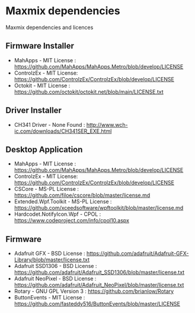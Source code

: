 # Maxmix dependencies

Maxmix dependencies and licences

## Firmware Installer

* MahApps - MIT License : https://github.com/MahApps/MahApps.Metro/blob/develop/LICENSE
* ControlzEx - MIT License: https://github.com/ControlzEx/ControlzEx/blob/develop/LICENSE
* Octokit - MIT License : https://github.com/octokit/octokit.net/blob/main/LICENSE.txt

## Driver Installer

* CH341 Driver - None Found : http://www.wch-ic.com/downloads/CH341SER_EXE.html

## Desktop Application

* MahApps - MIT License : https://github.com/MahApps/MahApps.Metro/blob/develop/LICENSE
* ControlzEx - MIT License: https://github.com/ControlzEx/ControlzEx/blob/develop/LICENSE
* CSCore - MS-PL License : https://github.com/filoe/cscore/blob/master/license.md
* Extended.Wpf.Toolkit - MS-PL License : https://github.com/xceedsoftware/wpftoolkit/blob/master/license.md
* Hardcodet.NotifyIcon.Wpf - CPOL : https://www.codeproject.com/info/cpol10.aspx
  
## Firmware

* Adafruit GFX  - BSD License : https://github.com/adafruit/Adafruit-GFX-Library/blob/master/license.txt
* Adafruit SSD1306 - BSD License : https://github.com/adafruit/Adafruit_SSD1306/blob/master/license.txt
* Adafruit NeoPixel - BSD License : https://github.com/adafruit/Adafruit_NeoPixel/blob/master/license.txt
* Rotary - GNU GPL Version 3 : https://github.com/brianlow/Rotary
* ButtonEvents - MIT License : https://github.com/fasteddy516/ButtonEvents/blob/master/LICENSE
